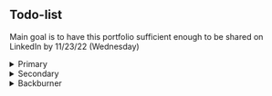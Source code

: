 ## Todo-list

Main goal is to have this portfolio sufficient enough to be shared on LinkedIn by 11/23/22 (Wednesday)

<details>
<summary>Primary</summary>

- [ ] Never make a project with CRA ever again :)
- [ ] Color palette
- [ ] Create basic 'hero section' (should be extremely simple — maybe just the bio — to meet deadline; can make a better one later)
- [ ] Update bio contents with things removed from projects/skills
- [ ] Header: Fix scroll functionality and width issues
- [ ] SingleProject: Force scroll when expanding/collapsing (may need `isExpanded` to simply toggle `hidden` on a div)

</details>

<details>
<summary>Secondary</summary>

- [ ] Test and fix mobile view
- [ ] Contact links on bottom of 'hero'
- [ ] Find new font
- [ ] Contact component: styling changes
- [ ] Gradient to lighter color at bottom of page (maybe)
- [ ] Create favicon.ico
- [ ] Add favicon/title to header

</details>

<details>
<summary>Backburner</summary>

- [ ] User must expand projects to see images — this needs to be redesigned asap
- [ ] Create new, improved 'hero section'; ideally using `@react-three/fiber`
- [ ] Add links ~~and logos~~ for technologies
- [ ] Slider/carousel-type component for technologies (possibly)

</details>

<!-- <details>
<summary>Outdated</summary>

- [x] ~~Remove unused images~~
- [x] ~~Header: add scroll functionality; keep on top~~
- [x] Reformat skills content (in progress)
- [x] ~~Update project description formatting and content~~

</details> -->
